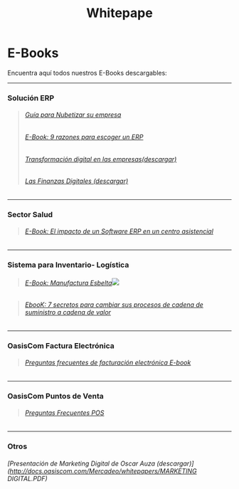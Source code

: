 ﻿---
layout: default
title: Whitepape
permalink: /Mercadeo/e-books
editable: si
---

# E-Books
 
Encuentra aquí todos nuestros E-Books descargables:

------------------------------------------------------

### Solución ERP 
>###### [Guía para Nubetizar su empresa](http://docs.oasiscom.com/Mercadeo/fichas/E-book_Guia_para_nubetizar_su_empresa.pdf)
>###### [E-Book: 9 razones para escoger un ERP](http://docs.oasiscom.com/Mercadeo/fichas/E-BOOK-9-razones-para-escoger-un-erp.pdf)
>###### [Transformación digital en las empresas(descargar)](http://docs.oasiscom.com/Mercadeo/whitepapers/Brochure_Transformacion_Digital_06062017_01.pdf)
>###### [Las Finanzas Digitales (descargar)](http://docs.oasiscom.com/Mercadeo/whitepapers/Las_finanzas_digitales.pdf)

---
### Sector Salud

>###### [E-Book: El impacto de un Software ERP en un centro asistencial](http://docs.oasiscom.com/Mercadeo/fichas/EBook-Salud-El-impacto-de-un-software-Erp-en-un-centro-asistencial.pdf)
---
### Sistema para Inventario- Logística

>###### [E-Book: Manufactura Esbelta](http://docs.oasiscom.com/Mercadeo/e-books/E-BOOK-MANUFACTURA-ESBELTA-MRP.pdf)![](http://docs.oasiscom.com/Mercadeo/fichas/Gift_new100gif.gif)


>###### [EbooK: 7 secretos para cambiar sus procesos de cadena de suministro a cadena de valor](http://docs.oasiscom.com/Mercadeo/fichas/E-book-logistica-7-secretos-para-cambiar-su-cadena-de-suministro-a-cadena-valor.pdf)

---
### OasisCom Factura Electrónica
>###### [Preguntas frecuentes de facturación electrónica E-book](http://docs.oasiscom.com/Mercadeo/fichas/Preguntas-Frecuentes-de-factura-Electronica.pdf)

----
### OasisCom Puntos de Venta
>###### [Preguntas Frecuentes POS](http://docs.oasiscom.com/Mercadeo/fichas/Preguntas_frecuentes_OasisCom-_POS.pdf)  

---
### Otros

###### [Presentación de Marketing Digital de Oscar Auza  (descargar)](http://docs.oasiscom.com/Mercadeo/whitepapers/MARKETING DIGITAL.PDF)

